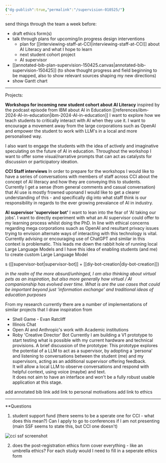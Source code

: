 ```yaml
---
{"dg-publish":true,"permalink":"/supervision-010525/"}
---
```


send things through the team a week before:

- draft ethics form(s) 
- talk through plans for upcoming/in progress design interventions 
	- plan for [[interviewing-staff-at-CCI\|interviewing-staff-at-CCI]] about AI Literacy and what I hope to learn
	- next student cohort project
	- AI supervisor
- [[annotated-bib-plan-supervision-150425.canvas|annotated-bib-supervision-150425]] (to show thought progress and field beginning to be mapped, also to show relevant sources shaping my new directions)
- show Gantt chart
---
Projects:

**Workshops for incoming new student cohort about AI Literacy**
	inspired by the podcast episode from IBM about AI in Education [[references/ibm-2024-AI-in-education\|ibm-2024-AI-in-education]] I want to explore how we teach students to critically interact with AI when they use it. I want to encourage a movement away from the large corporations such as OpenAI and empower the student to work with LLM's in a local and more personalised way. 

I also want to engage the students with the idea of actively and imaginative speculating on the future of AI in education. Throughout the workshop I want to offer some visual/narrative prompts that can act as catalysts for discussion or participatory ideation. 

**CCI Staff interviews**
In order to prepare for the workshops I would like to have a series of conversations with members of staff across CCI about the concept of AI literacy and how they are conveying this to students. Currently I get a sense (from general comments and casual conversation) that AI use is mostly frowned uponand I would like to get a clearer understanding of this - and specifically dig into what staff think is our responsibility in regards to the ever growing prevalance of AI in industry.

**AI supervisor 'supervisor bot'**
I want to lean into the fear of 'AI taking our jobs'. I want to directly experiment with what an AI supervisor could offer to my learning process whilst doing the PhD. In line with ethical concerns regarding mega corporations suach as OpenAI and resultant privacy issues trying to envision alternate ways of interacting with this technology is vital. Currently advising or encouraging use of ChatGPT and similar in this context is problematic. This leads me down the rabbit hole of running local Large Language Models and I have this idea of enabling students (and me) to create custom Large Language Model

















s ([[supervisor-bot\|supervisor-bot]] + [[diy-bot-creation\|diy-bot-creation]])

*in the realm of the more absurd/unhinged, I am also thinking about virtual pets as an inspiration, but also more generally how virtual / AI companionship has evolved over time. What is are the use cases that could be important beyond just 'information exchange' and traditional ideas of education purposes* 

From my research currently there are a number of implementations of similar projects that I draw inspiration from 
- Shell Game - Evan Ratcliff
- Illinois Chat 
- Open AI and Anthropic's work with Academic institutions 
- Roby 'Creative Director' Bot
Currently I am building a V1 prototype to start testing what is possible with my current hardware and technical provisions.
A brief discussion of the prototype:
	This prototype explores the potential of a LLM to act as a supervisor, by adopting a 'persona' and listening to conversations between the student (me) and my supervisors, acting as an additional supervisor offering feedback.  
	It will allow a local LLM to observe conversations and respond with helpful context, using voice (maybe) and text.  
	It does not aim to have an interface and won't be a fully robust usable application at this stage.


add annotated bib link
add link to personal motivations 
add link to ethics

---

**Questions

1. student support fund (there seems to be a sperate one for CCI - what does this mean?) Can I apply to go to conferences if I am not presenting (main SSF seems to state this, but CCI one doesn't)

![cci ssf screenshot](/img/user/images/cci-ssf.png)

2. does the post-registration ethics form cover everything - like an umbrella ethics? For each study would I need to fill in a seperate ethics form 

